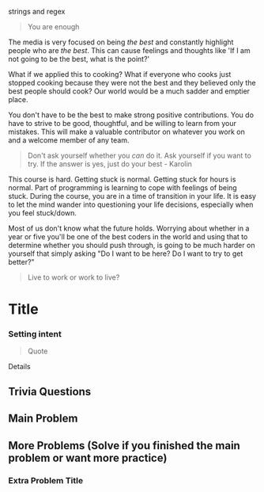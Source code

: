 strings and regex

> You are enough

The media is very focused on being _the best_ and constantly highlight people who are _the best_. This can cause feelings and thoughts like 'If I am not going to be the best, what is the point?'

What if we applied this to cooking? What if everyone who cooks just stopped cooking because they were not the best and they believed only the best people should cook? Our world would be a much sadder and emptier place.

You don't have to be the best to make strong positive contributions. You do have to strive to be good, thoughtful, and be willing to learn from your mistakes. This will make a valuable contributor on whatever you work on and a welcome member of any team.

> Don't ask yourself whether you _can_ do it. Ask yourself if you want to try. If the answer is yes, just do your best - Karolin

This course is hard. Getting stuck is normal. Getting stuck for hours is normal. Part of programming is learning to cope with feelings of being stuck. During the course, you are in a time of transition in your life. It is easy to let the mind wander into questioning your life decisions, especially when you feel stuck/down.

Most of us don't know what the future holds. Worrying about whether in a year or five you'll be one of the best coders in the world and using that to determine whether you should push through, is going to be much harder on yourself that simply asking "Do I want to be here? Do I want to try to get better?"

> Live to work or work to live?

# Title

### Setting intent

> Quote

Details

## Trivia Questions

## Main Problem

## More Problems (Solve if you finished the main problem or want more practice)

### Extra Problem Title
